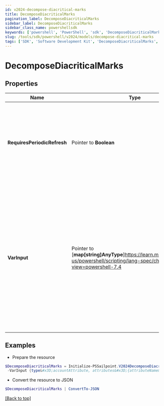 ```yaml
---
id: v2024-decompose-diacritical-marks
title: DecomposeDiacriticalMarks
pagination_label: DecomposeDiacriticalMarks
sidebar_label: DecomposeDiacriticalMarks
sidebar_class_name: powershellsdk
keywords: ['powershell', 'PowerShell', 'sdk', 'DecomposeDiacriticalMarks', 'V2024DecomposeDiacriticalMarks'] 
slug: /tools/sdk/powershell/v2024/models/decompose-diacritical-marks
tags: ['SDK', 'Software Development Kit', 'DecomposeDiacriticalMarks', 'V2024DecomposeDiacriticalMarks']
---
```



# DecomposeDiacriticalMarks

## Properties

Name | Type | Description | Notes
------------ | ------------- | ------------- | -------------
**RequiresPeriodicRefresh** |  Pointer to **Boolean** | A value that indicates whether the transform logic should be re-evaluated every evening as part of the identity refresh process | [optional] [default to $false]
**VarInput** |  Pointer to [**map[string]AnyType**]https://learn.microsoft.com/en-us/powershell/scripting/lang-spec/chapter-04?view=powershell-7.4 | This is an optional attribute that can explicitly define the input data which will be fed into the transform logic. If input is not provided, the transform will take its input from the source and attribute combination configured via the UI. | [optional] 

## Examples

- Prepare the resource
```powershell
$DecomposeDiacriticalMarks = Initialize-PSSailpoint.V2024DecomposeDiacriticalMarks  -RequiresPeriodicRefresh false `
 -VarInput {type&#x3D;accountAttribute, attributes&#x3D;{attributeName&#x3D;first_name, sourceName&#x3D;Source}}
```

- Convert the resource to JSON
```powershell
$DecomposeDiacriticalMarks | ConvertTo-JSON
```


[[Back to top]](#) 

